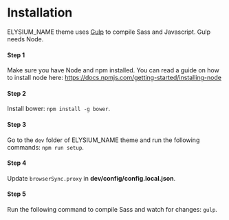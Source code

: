 # Installation

ELYSIUM_NAME theme uses [Gulp](http://gulpjs.com) to compile Sass and Javascript. Gulp needs Node.

#### Step 1
Make sure you have Node and npm installed.
You can read a guide on how to install node here: https://docs.npmjs.com/getting-started/installing-node

#### Step 2
Install bower: `npm install -g bower`.

#### Step 3
Go to the `dev` folder of ELYSIUM_NAME theme and run the following commands: `npm run setup`.

#### Step 4
Update `browserSync.proxy` in **dev/config/config.local.json**.

#### Step 5
Run the following command to compile Sass and watch for changes: `gulp`.
